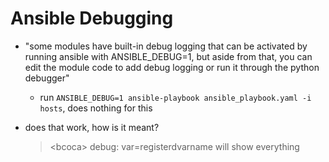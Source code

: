 # Ansible Debugging

* "some modules have built-in debug logging that can be activated by running ansible with ANSIBLE_DEBUG=1, but aside from that, you can edit the module code to add debug logging or run it through the python debugger"
    * run `ANSIBLE_DEBUG=1 ansible-playbook ansible_playbook.yaml -i hosts`, does nothing for this

* does that work, how is it meant?

    > &lt;bcoca> debug: var=registerdvarname will show everything
